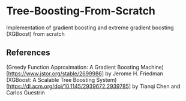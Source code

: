 # Tree-Boosting-From-Scratch
Implementation of gradient boosting and extreme gradient boosting (XGBoost) from scratch

## References
(Greedy Function Approximation: A Gradient Boosting Machine)[https://www.jstor.org/stable/2699986] by Jerome H. Friedman \
(XGBoost: A Scalable Tree Boosting System)[https://dl.acm.org/doi/10.1145/2939672.2939785] by Tianqi Chen and Carlos Guestrin
